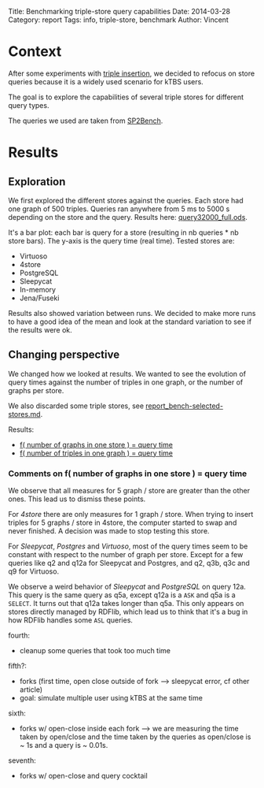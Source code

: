 Title: Benchmarking triple-store query capabilities
Date: 2014-03-28
Category: report
Tags: info, triple-store, benchmark
Author: Vincent



Context
=======

After some experiments with [triple insertion](report_triple-store-insert.md), we decided to refocus
on store queries because it is a widely used scenario for kTBS users.

The goal is to explore the capabilities of several triple stores for different query types.

The queries we used are taken from [SP2Bench][sp2bench-queries].


Results
=======

Exploration
-----------

We first explored the different stores against the queries.
Each store had one graph of 500 triples.
Queries ran anywhere from 5 ms to 5000 s depending on the store and the query.
Results here: [query32000_full.ods](../../bench_results/query32000_full.ods).

It's a bar plot: each bar is query for a store (resulting in nb queries * nb store bars).
The y-axis is the query time (real time).
Tested stores are:

- Virtuoso
- 4store
- PostgreSQL
- Sleepycat
- In-memory
- Jena/Fuseki

Results also showed variation between runs.
We decided to make more runs to have a good idea of the mean and look at the standard variation to see
if the results were ok.


Changing perspective
--------------------

We changed how we looked at results. We wanted to see the evolution of query times against the number of
triples in one graph, or the number of graphs per store.

We also discarded some triple stores, see [report_bench-selected-stores.md]().

Results:

- [f( number of graphs in one store ) = query time](../../bench_results/figure_ngraph_store_1.png)
- [f( number of triples in one graph ) = query time](../../bench_results/figure_ntriples_stores_1.pdf)


### Comments on f( number of graphs in one store ) = query time

We observe that all measures for 5 graph / store are greater than the other ones.
This lead us to dismiss these points.

For *4store* there are only measures for 1 graph / store.
When trying to insert triples for 5 graphs / store in 4store, the computer started to swap and never finished.
A decision was made to stop testing this store.

For *Sleepycat*, *Postgres* and *Virtuoso*, most of the query times seem to be constant with respect to
the number of graph per store. Except for a few queries like q2 and q12a for Sleepycat and Postgres, and q2, q3b, q3c and q9 for Virtuoso.

We observe a weird behavior of *Sleepycat* and *PostgreSQL* on query 12a.
This query is the same query as q5a, except q12a is a `ASK` and q5a is a `SELECT`.
It turns out that q12a takes longer than q5a.
This only appears on stores directly managed by RDFlib, which lead us to think that it's a bug in how RDFlib
handles some `ASL` queries.


fourth:

- cleanup some queries that took too much time


fifth?:

- forks (first time, open close outside of fork --> sleepycat error, cf other article)
- goal: simulate multiple user using kTBS at the same time


sixth:

- forks w/ open-close inside each fork --> we are measuring the time taken by open/close and the time taken
by the queries as open/close is ~ 1s and a query is ~ 0.01s.


seventh:

- forks w/ open-close and query cocktail



[sp2bench-queries]: http://dbis.informatik.uni-freiburg.de/index.php?project=SP2B/queries.php

